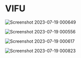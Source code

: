 # VIFU


![Screenshot 2023-07-19 000649](https://github.com/rafiulkabir1999/VIFU/assets/48178490/592cf49e-81c1-4330-8691-709e50690622)

![Screenshot 2023-07-19 000556](https://github.com/rafiulkabir1999/VIFU/assets/48178490/4c658410-f04e-4d92-8372-03f168daf9cb)


![Screenshot 2023-07-19 000617](https://github.com/rafiulkabir1999/VIFU/assets/48178490/c0f91791-53b4-49e6-82d0-968490e77994)

![Screenshot 2023-07-19 000823](https://github.com/rafiulkabir1999/VIFU/assets/48178490/4cead75e-05e3-403a-9b91-419d7727e7fb)
